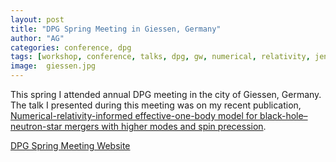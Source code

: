 ```yaml
---
layout: post
title: "DPG Spring Meeting in Giessen, Germany"
author: "AG"
categories: conference, dpg
tags: [workshop, conference, talks, dpg, gw, numerical, relativity, jena]
image:  giessen.jpg
---
```


This spring I attended annual DPG meeting in the city of Giessen, Germany. The talk I presented during this meeting was on my recent publication, [Numerical-relativity-informed effective-one-body model for black-hole–neutron-star mergers with higher modes and spin precession](https://journals.aps.org/prd/abstract/10.1103/PhysRevD.107.084026).

[DPG Spring Meeting Website](https://giessen24.dpg-tagungen.de/)